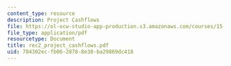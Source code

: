 ```yaml
---
content_type: resource
description: Project Cashflows
file: https://ol-ocw-studio-app-production.s3.amazonaws.com/courses/15-414-financial-management-summer-2003/704302ecfb0628788e30ba29869dc418_rec2_project_cashflows.pdf
file_type: application/pdf
resourcetype: Document
title: rec2_project_cashflows.pdf
uid: 704302ec-fb06-2878-8e30-ba29869dc418
---
```

